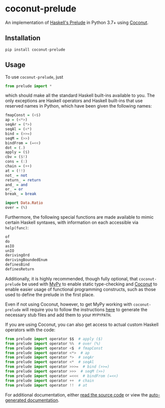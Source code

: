 # coconut-prelude

An implementation of [Haskell's Prelude](https://hackage.haskell.org/package/base-4.10.1.0/docs/Prelude.html) in Python 3.7+ using [Coconut](http://coconut-lang.org).

## Installation

```
pip install coconut-prelude
```

## Usage

To use `coconut-prelude`, just
```python
from prelude import *
```
which should make all the standard Haskell built-ins available to you. The only exceptions are Haskell operators and Haskell built-ins that use reserved names in Python, which have been given the following names:
```haskell
fmapConst = (<$)
ap = (<*>)
seqAr = (*>)
seqAl = (<*)
bind = (>>=)
seqM = (>>)
bindFrom = (=<<)
dot = (.)
apply = ($)
cbv = ($!)
cons = (:)
chain = (++)
at = (!!)
not_ = not
return_ = return
and_ = and
or_ = or
break_ = break

import Data.Ratio
over = (%)
```

Furthermore, the following special functions are made available to mimic certain Haskell syntaxes, with information on each accessible via `help(func)`:
```python
of
do
asIO
unIO
derivingOrd
derivingBoundedEnum
definesBind
definesReturn
```

Additionally, it is highly recommended, though fully optional, that `coconut-prelude` be used with [MyPy](https://mypy.readthedocs.io/en/stable/) to enable static type-checking and [Coconut](http://coconut-lang.org) to enable easier usage of functional programming constructs, such as those used to define the prelude in the first place.

Even if not using Coconut, however, to get MyPy working with `coconut-prelude` will require you to follow the instructions [here](https://coconut.readthedocs.io/en/master/DOCS.html#mypy-integration) to generate the necessary stub files and add them to your `MYPYPATH`.

If you are using Coconut, you can also get access to actual custom Haskell operators with the code:
```python
from prelude import operator $$  # apply ($)
from prelude import operator %%  # over (%)
from prelude import operator <$  # fmapConst
from prelude import operator <*>  # ap
from prelude import operator *>  # seqAr
from prelude import operator <*  # seqAl
from prelude import operator >>>=  # bind (>>=)
from prelude import operator >>>  # seqM (>>)
from prelude import operator =<<<  # bindFrom (=<<)
from prelude import operator ++  # chain
from prelude import operator !!  # at
```

For additional documentation, either [read the source code](https://github.com/evhub/coconut-prelude/blob/master/prelude-source/main.coco) or view the [auto-generated documentation](https://refined-github-html-preview.kidonng.workers.dev/evhub/coconut-prelude/raw/master/prelude.html).
